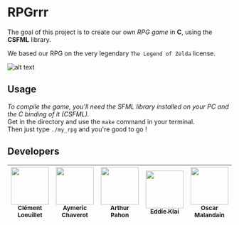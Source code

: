 # RPGrrr

The goal of this project is to create our own *RPG game* in **C**, using the **CSFML** library.

We based our RPG on the very legendary `The Legend of Zelda` license.

![alt text](https://media4.giphy.com/media/YWUpVw86AtIbe/giphy.gif?cid=ecf05e47297k75qlg9l889fesltodz5ws4zhfnhn3qi3194j&rid=giphy.gif&ct=g)

## Usage

*To compile the game, you'll need the SFML library installed on your PC and the C binding of it (CSFML).*<br>
Get in the directory and use the `make` command in your terminal.<br>
Then just type `./my_rpg` and you're good to go !

## Developers

| [<img src="https://github.com/LayBraid.png?size=85" width=85><br><sub>Clément Loeuillet</sub>](https://github.com/LayBraid) | [<img src="https://github.com/AymericChaverot.png?size=85" width=85><br><sub>Aymeric Chaverot</sub>](https://github.com/AymericChaverot) | [<img src="https://github.com/ArthurPahon.png?size=85" width=85><br><sub>Arthur Pahon</sub>](https://github.com/ArthurPahon) | [<img src="https://github.com/Eddieklai.png?size=85" width=85><br><sub>Eddie Klai</sub>](https://github.com/Eddieklai) | [<img src="https://github.com/McGalagane.png?size=85" width=85><br><sub>Oscar Malandain</sub>](https://github.com/McGalagane)
| :---: | :---: | :---: | :---: | :---: |
